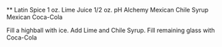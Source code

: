 ** Latin Spice
    1 oz.    Lime Juice
    1/2 oz.  pH Alchemy Mexican Chile Syrup
    Mexican Coca-Cola

Fill a highball with ice.  Add Lime and Chile Syrup.  Fill remaining glass with Coca-Cola
